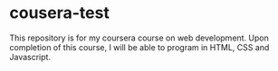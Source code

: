 # cousera-test
This repository is for my coursera course on web development.
Upon completion of this course, I will be able to program in HTML, CSS and Javascript.
